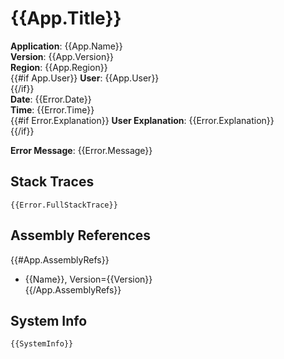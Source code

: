 # {{App.Title}}

**Application**: {{App.Name}}  
**Version**:     {{App.Version}}  
**Region**:      {{App.Region}}  
{{#if App.User}}
**User**:        {{App.User}}  
{{/if}}    
**Date**: {{Error.Date}}  
**Time**: {{Error.Time}}  
{{#if Error.Explanation}}
**User Explanation**: {{Error.Explanation}}  
{{/if}}

**Error Message**: {{Error.Message}}
 
## Stack Traces
```shell
{{Error.FullStackTrace}} 
```
 
## Assembly References
{{#App.AssemblyRefs}}
 - {{Name}}, Version={{Version}}  
{{/App.AssemblyRefs}}

## System Info  
```console
{{SystemInfo}}
```
